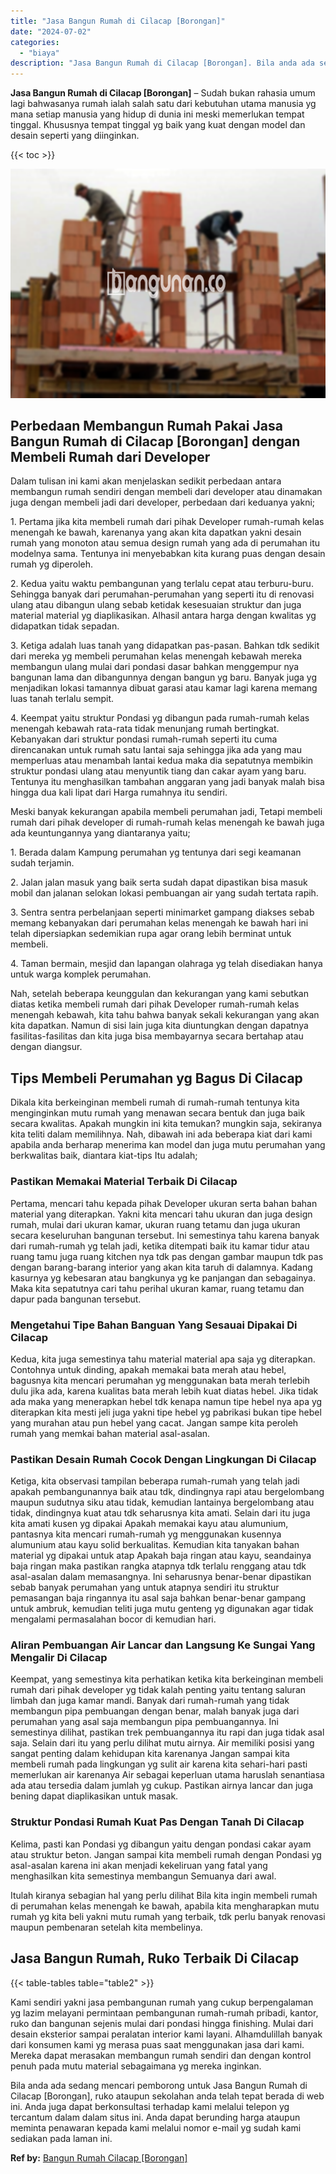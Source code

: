 ```yaml
---
title: "Jasa Bangun Rumah di Cilacap [Borongan]"
date: "2024-07-02"
categories: 
  - "biaya"
description: "Jasa Bangun Rumah di Cilacap [Borongan]. Bila anda ada sedang mencari pemborong untuk Jasa Bangun Rumah di Cilacap [Borongan], ruko ataupun sekolahan anda..."
---
```


**Jasa Bangun Rumah di Cilacap \[Borongan\]** – Sudah bukan rahasia umum lagi bahwasanya rumah ialah salah satu dari kebutuhan utama manusia yg mana setiap manusia yang hidup di dunia ini meski memerlukan tempat tinggal. Khususnya tempat tinggal yg baik yang kuat dengan model dan desain seperti yang diinginkan.

{{< toc >}}

![Jasa Bangun Rumah di Cilacap [Borongan]](/images/borong-bangunan-07.png)

## Perbedaan Membangun Rumah Pakai Jasa Bangun Rumah di Cilacap \[Borongan\] dengan Membeli Rumah dari Developer

Dalam tulisan ini kami akan menjelaskan sedikit perbedaan antara membangun rumah sendiri dengan membeli dari developer atau dinamakan juga dengan membeli jadi dari developer, perbedaan dari keduanya yakni;

1\. Pertama jika kita membeli rumah dari pihak Developer rumah-rumah kelas menengah ke bawah, karenanya yang akan kita dapatkan yakni desain rumah yang monoton atau semua design rumah yang ada di perumahan itu modelnya sama. Tentunya ini menyebabkan kita kurang puas dengan desain rumah yg diperoleh.

2\. Kedua yaitu waktu pembangunan yang terlalu cepat atau terburu-buru. Sehingga banyak dari perumahan-perumahan yang seperti itu di renovasi ulang atau dibangun ulang sebab ketidak kesesuaian struktur dan juga material material yg diaplikasikan. Alhasil antara harga dengan kwalitas yg didapatkan tidak sepadan.

3\. Ketiga adalah luas tanah yang didapatkan pas-pasan. Bahkan tdk sedikit dari mereka yg membeli perumahan kelas menengah kebawah mereka membangun ulang mulai dari pondasi dasar bahkan menggempur nya bangunan lama dan dibangunnya dengan bangun yg baru. Banyak juga yg menjadikan lokasi tamannya dibuat garasi atau kamar lagi karena memang luas tanah terlalu sempit.

4\. Keempat yaitu struktur Pondasi yg dibangun pada rumah-rumah kelas menengah kebawah rata-rata tidak menunjang rumah bertingkat. Kebanyakan dari struktur pondasi rumah-rumah seperti itu cuma direncanakan untuk rumah satu lantai saja sehingga jika ada yang mau memperluas atau menambah lantai kedua maka dia sepatutnya membikin struktur pondasi ulang atau menyuntik tiang dan cakar ayam yang baru. Tentunya itu menghasilkan tambahan anggaran yang jadi banyak malah bisa hingga dua kali lipat dari Harga rumahnya itu sendiri.

Meski banyak kekurangan apabila membeli perumahan jadi, Tetapi membeli rumah dari pihak developer di rumah-rumah kelas menengah ke bawah juga ada keuntungannya yang diantaranya yaitu;

1\. Berada dalam Kampung perumahan yg tentunya dari segi keamanan sudah terjamin.

2\. Jalan jalan masuk yang baik serta sudah dapat dipastikan bisa masuk mobil dan jalanan selokan lokasi pembuangan air yang sudah tertata rapih.

3\. Sentra sentra perbelanjaan seperti minimarket gampang diakses sebab memang kebanyakan dari perumahan kelas menengah ke bawah hari ini telah dipersiapkan sedemikian rupa agar orang lebih berminat untuk membeli.

4\. Taman bermain, mesjid dan lapangan olahraga yg telah disediakan hanya untuk warga komplek perumahan.

Nah, setelah beberapa keunggulan dan kekurangan yang kami sebutkan diatas ketika membeli rumah dari pihak Developer rumah-rumah kelas menengah kebawah, kita tahu bahwa banyak sekali kekurangan yang akan kita dapatkan. Namun di sisi lain juga kita diuntungkan dengan dapatnya fasilitas-fasilitas dan kita juga bisa membayarnya secara bertahap atau dengan diangsur.

## Tips Membeli Perumahan yg Bagus Di Cilacap

Dikala kita berkeinginan membeli rumah di rumah-rumah tentunya kita menginginkan mutu rumah yang menawan secara bentuk dan juga baik secara kwalitas. Apakah mungkin ini kita temukan? mungkin saja, sekiranya kita teliti dalam memilihnya. Nah, dibawah ini ada beberapa kiat dari kami apabila anda berharap menerima kan model dan juga mutu perumahan yang berkwalitas baik, diantara kiat-tips Itu adalah;

### Pastikan Memakai Material Terbaik Di Cilacap

Pertama, mencari tahu kepada pihak Developer ukuran serta bahan bahan material yang diterapkan. Yakni kita mencari tahu ukuran dan juga design rumah, mulai dari ukuran kamar, ukuran ruang tetamu dan juga ukuran secara keseluruhan bangunan tersebut. Ini semestinya tahu karena banyak dari rumah-rumah yg telah jadi, ketika ditempati baik itu kamar tidur atau ruang tamu juga ruang kitchen nya tdk pas dengan gambar maupun tdk pas dengan barang-barang interior yang akan kita taruh di dalamnya. Kadang kasurnya yg kebesaran atau bangkunya yg ke panjangan dan sebagainya. Maka kita sepatutnya cari tahu perihal ukuran kamar, ruang tetamu dan dapur pada bangunan tersebut.

### Mengetahui Tipe Bahan Banguan Yang Sesauai Dipakai Di Cilacap

Kedua, kita juga semestinya tahu material material apa saja yg diterapkan. Contohnya untuk dinding, apakah memakai bata merah atau hebel, bagusnya kita mencari perumahan yg menggunakan bata merah terlebih dulu jika ada, karena kualitas bata merah lebih kuat diatas hebel. Jika tidak ada maka yang menerapkan hebel tdk kenapa namun tipe hebel nya apa yg diterapkan kita mesti jeli juga yakni tipe hebel yg pabrikasi bukan tipe hebel yang murahan atau pun hebel yang cacat. Jangan sampe kita peroleh rumah yang memkai bahan material asal-asalan.

### Pastikan Desain Rumah Cocok Dengan Lingkungan Di Cilacap

Ketiga, kita observasi tampilan beberapa rumah-rumah yang telah jadi apakah pembangunannya baik atau tdk, dindingnya rapi atau bergelombang maupun sudutnya siku atau tidak, kemudian lantainya bergelombang atau tidak, dindingnya kuat atau tdk seharusnya kita amati. Selain dari itu juga kita amati kusen yg dipakai Apakah memakai kayu atau alumunium, pantasnya kita mencari rumah-rumah yg menggunakan kusennya alumunium atau kayu solid berkualitas. Kemudian kita tanyakan bahan material yg dipakai untuk atap Apakah baja ringan atau kayu, seandainya baja ringan maka pastikan rangka atapnya tdk terlalu renggang atau tdk asal-asalan dalam memasangnya. Ini seharusnya benar-benar dipastikan sebab banyak perumahan yang untuk atapnya sendiri itu struktur pemasangan baja ringannya itu asal saja bahkan benar-benar gampang untuk ambruk, kemudian teliti juga mutu genteng yg digunakan agar tidak mengalami permasalahan bocor di kemudian hari.

### Aliran Pembuangan Air Lancar dan Langsung Ke Sungai Yang Mengalir Di Cilacap

Keempat, yang semestinya kita perhatikan ketika kita berkeinginan membeli rumah dari pihak developer yg tidak kalah penting yaitu tentang saluran limbah dan juga kamar mandi. Banyak dari rumah-rumah yang tidak membangun pipa pembuangan dengan benar, malah banyak juga dari perumahan yang asal saja membangun pipa pembuangannya. Ini semestinya dilihat, pastikan trek pembuangannya itu rapi dan juga tidak asal saja. Selain dari itu yang perlu dilihat mutu airnya. Air memiliki posisi yang sangat penting dalam kehidupan kita karenanya Jangan sampai kita membeli rumah pada lingkungan yg sulit air karena kita sehari-hari pasti memerlukan air karenanya Air sebagai keperluan utama haruslah senantiasa ada atau tersedia dalam jumlah yg cukup. Pastikan airnya lancar dan juga bening dapat diaplikasikan untuk masak.

### Struktur Pondasi Rumah Kuat Pas Dengan Tanah Di Cilacap

Kelima, pasti kan Pondasi yg dibangun yaitu dengan pondasi cakar ayam atau struktur beton. Jangan sampai kita membeli rumah dengan Pondasi yg asal-asalan karena ini akan menjadi kekeliruan yang fatal yang menghasilkan kita semestinya membangun Semuanya dari awal.

Itulah kiranya sebagian hal yang perlu dilihat Bila kita ingin membeli rumah di perumahan kelas menengah ke bawah, apabila kita mengharapkan mutu rumah yg kita beli yakni mutu rumah yang terbaik, tdk perlu banyak renovasi maupun pembenaran setelah kita membelinya.

## Jasa Bangun Rumah, Ruko Terbaik Di Cilacap

{{< table-tables table="table2" >}}

Kami sendiri yakni jasa pembangunan rumah yang cukup berpengalaman yg lazim melayani permintaan pembangunan rumah-rumah pribadi, kantor, ruko dan bangunan sejenis mulai dari pondasi hingga finishing. Mulai dari desain eksterior sampai peralatan interior kami layani. Alhamdulillah banyak dari konsumen kami yg merasa puas saat menggunakan jasa dari kami. Mereka dapat merasakan membangun rumah sendiri dan dengan kontrol penuh pada mutu material sebagaimana yg mereka inginkan.

Bila anda ada sedang mencari pemborong untuk Jasa Bangun Rumah di Cilacap \[Borongan\], ruko ataupun sekolahan anda telah tepat berada di web ini. Anda juga dapat berkonsultasi terhadap kami melalui telepon yg tercantum dalam dalam situs ini. Anda dapat berunding harga ataupun meminta penawaran kepada kami melalui nomor e-mail yg sudah kami sediakan pada laman ini.

**Ref by:** [Bangun Rumah Cilacap [Borongan]](https://id.wikipedia.org/wiki/Bangun)
